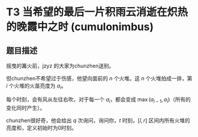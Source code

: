 # T3 当希望的最后一片积雨云消逝在炽热的晚霞中之时 (cumulonimbus)

## 题目描述

摇曳的篝火前，jzyz 的大家为chunzhen送别。

但chunzhen不希望过于伤感，他望向面前的 $n$ 个火堆。这 $n$ 个火堆拍成一排，第 $i$ 个火堆的火苗亮度为 $a_i$。

每个时刻，会有风从左往右吹，对于每一个 $a_i$，都会变成 $\max(a_{i - 1}, a_i)$（所有的变化同时产生）。

chunzhen很好奇，他会给出 $q$ 次询问，询问你，$t$ 时刻，$[l, r]$ 区间内所有火堆的亮度和，定义初始时为0时刻。